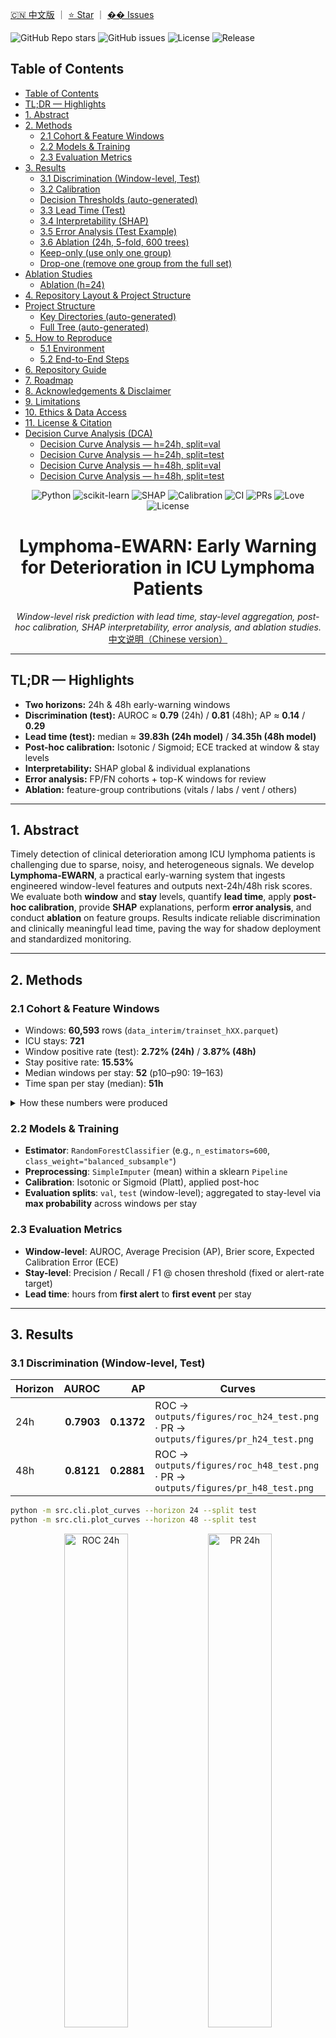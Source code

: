 <!-- BADGES_START -->

[🇨🇳 中文版](README.zh-CN.md) ｜ [⭐ Star](https://github.com/jia-ning-tech/lymphoma-ewarn/stargazers) ｜ [�� Issues](https://github.com/jia-ning-tech/lymphoma-ewarn/issues)

![GitHub Repo stars](https://img.shields.io/github/stars/jia-ning-tech/lymphoma-ewarn?style=flat)
![GitHub issues](https://img.shields.io/github/issues/jia-ning-tech/lymphoma-ewarn?style=flat)
![License](https://img.shields.io/badge/License-MIT-green.svg)
![Release](https://img.shields.io/github/v/release/jia-ning-tech/lymphoma-ewarn?display_name=tag&sort=semver)

<!-- BADGES_END -->

<!-- TOC_START -->

## Table of Contents

- [Table of Contents](#table-of-contents)
- [TL;DR — Highlights](#tldr-highlights)
- [1. Abstract](#1-abstract)
- [2. Methods](#2-methods)
  - [2.1 Cohort & Feature Windows](#21-cohort-feature-windows)
  - [2.2 Models & Training](#22-models-training)
  - [2.3 Evaluation Metrics](#23-evaluation-metrics)
- [3. Results](#3-results)
  - [3.1 Discrimination (Window-level, Test)](#31-discrimination-window-level-test)
  - [3.2 Calibration](#32-calibration)
  - [Decision Thresholds (auto-generated)](#decision-thresholds-auto-generated)
  - [3.3 Lead Time (Test)](#33-lead-time-test)
  - [3.4 Interpretability (SHAP)](#34-interpretability-shap)
  - [3.5 Error Analysis (Test Example)](#35-error-analysis-test-example)
  - [3.6 Ablation (24h, 5-fold, 600 trees)](#36-ablation-24h-5-fold-600-trees)
  - [Keep-only (use only one group)](#keep-only-use-only-one-group)
  - [Drop-one (remove one group from the full set)](#drop-one-remove-one-group-from-the-full-set)
- [Ablation Studies](#ablation-studies)
  - [Ablation (h=24)](#ablation-h24)
- [4. Repository Layout & Project Structure](#4-repository-layout-project-structure)
- [Project Structure](#project-structure)
  - [Key Directories (auto-generated)](#key-directories-auto-generated)
  - [Full Tree (auto-generated)](#full-tree-auto-generated)
- [5. How to Reproduce](#5-how-to-reproduce)
  - [5.1 Environment](#51-environment)
  - [5.2 End-to-End Steps](#52-end-to-end-steps)
- [6. Repository Guide](#6-repository-guide)
- [7. Roadmap](#7-roadmap)
- [8. Acknowledgements & Disclaimer](#8-acknowledgements-disclaimer)
- [9. Limitations](#9-limitations)
- [10. Ethics & Data Access](#10-ethics-data-access)
- [11. License & Citation](#11-license-citation)
- [Decision Curve Analysis (DCA)](#decision-curve-analysis-dca)
  - [Decision Curve Analysis — h=24h, split=val](#decision-curve-analysis-h24h-splitval)
  - [Decision Curve Analysis — h=24h, split=test](#decision-curve-analysis-h24h-splittest)
  - [Decision Curve Analysis — h=48h, split=val](#decision-curve-analysis-h48h-splitval)
  - [Decision Curve Analysis — h=48h, split=test](#decision-curve-analysis-h48h-splittest)

<!-- TOC_END -->
<!-- Badges / Shields -->

<p align="center">
  <img alt="Python" src="https://img.shields.io/badge/Python-3.10%2B-blue?logo=python" />
  <img alt="scikit-learn" src="https://img.shields.io/badge/scikit--learn-1.x-ff9900?logo=scikitlearn&logoColor=white" />
  <img alt="SHAP" src="https://img.shields.io/badge/Explainability-SHAP-8A2BE2" />
  <img alt="Calibration" src="https://img.shields.io/badge/Calibration-Isotonic%20%7C%20Sigmoid-2aa198" />
  <img alt="CI" src="https://img.shields.io/badge/Status-Research%20Prototype-lightgrey" />
  <img alt="PRs" src="https://img.shields.io/badge/PRs-welcome-brightgreen" />
  <img alt="Love" src="https://img.shields.io/badge/Made%20with-%E2%9D%A4%EF%B8%8F-red" />
  <img alt="License" src="https://img.shields.io/badge/License-MIT-informational" />
</p>

<h1 align="center">Lymphoma-EWARN: Early Warning for Deterioration in ICU Lymphoma Patients</h1>

<p align="center">
  <em>Window-level risk prediction with lead time, stay-level aggregation, post-hoc calibration, SHAP interpretability, error analysis, and ablation studies.</em><br/>
  <a href="README.zh-CN.md">中文说明（Chinese version）</a>
</p>

---

## TL;DR — Highlights

* **Two horizons:** 24h & 48h early-warning windows
* **Discrimination (test):** AUROC ≈ **0.79** (24h) / **0.81** (48h); AP ≈ **0.14** / **0.29**
* **Lead time (test):** median ≈ **39.83h (24h model)** / **34.35h (48h model)**
* **Post-hoc calibration:** Isotonic / Sigmoid; ECE tracked at window & stay levels
* **Interpretability:** SHAP global & individual explanations
* **Error analysis:** FP/FN cohorts + top-K windows for review
* **Ablation:** feature-group contributions (vitals / labs / vent / others)

---

## 1. Abstract

Timely detection of clinical deterioration among ICU lymphoma patients is challenging due to sparse, noisy, and heterogeneous signals. We develop **Lymphoma-EWARN**, a practical early-warning system that ingests engineered window-level features and outputs next-24h/48h risk scores. We evaluate both **window** and **stay** levels, quantify **lead time**, apply **post-hoc calibration**, provide **SHAP** explanations, perform **error analysis**, and conduct **ablation** on feature groups. Results indicate reliable discrimination and clinically meaningful lead time, paving the way for shadow deployment and standardized monitoring.

---

## 2. Methods

### 2.1 Cohort & Feature Windows

* Windows: **60,593** rows (`data_interim/trainset_hXX.parquet`)
* ICU stays: **721**
* Window positive rate (test): **2.72% (24h)** / **3.87% (48h)**
* Stay positive rate: **15.53%**
* Median windows per stay: **52** (p10–p90: 19–163)
* Time span per stay (median): **51h**

<details>
<summary>How these numbers were produced</summary>

```bash
python -m src.cli.cohort_stats --horizon 24
python -m src.cli.cohort_stats --horizon 48
# Outputs:
# outputs/reports/cohort_stats_h24_all.json
# outputs/reports/cohort_stats_h48_all.json
# outputs/reports/cohort_missingness_hXX_all.csv
# outputs/reports/cohort_numeric_summary_hXX_all.csv
```

</details>

### 2.2 Models & Training

* **Estimator**: `RandomForestClassifier` (e.g., `n_estimators=600`, `class_weight="balanced_subsample"`)
* **Preprocessing**: `SimpleImputer` (mean) within a sklearn `Pipeline`
* **Calibration**: Isotonic or Sigmoid (Platt), applied post-hoc
* **Evaluation splits**: `val`, `test` (window-level); aggregated to stay-level via **max probability** across windows per stay

### 2.3 Evaluation Metrics

* **Window-level**: AUROC, Average Precision (AP), Brier score, Expected Calibration Error (ECE)
* **Stay-level**: Precision / Recall / F1 @ chosen threshold (fixed or alert-rate target)
* **Lead time**: hours from **first alert** to **first event** per stay

---

## 3. Results

### 3.1 Discrimination (Window-level, Test)

| Horizon |      AUROC |         AP | Curves                                                                            |
| ------- | ---------: | ---------: | --------------------------------------------------------------------------------- |
| 24h     | **0.7903** | **0.1372** | ROC → `outputs/figures/roc_h24_test.png` · PR → `outputs/figures/pr_h24_test.png` |
| 48h     | **0.8121** | **0.2881** | ROC → `outputs/figures/roc_h48_test.png` · PR → `outputs/figures/pr_h48_test.png` |

```bash
python -m src.cli.plot_curves --horizon 24 --split test
python -m src.cli.plot_curves --horizon 48 --split test
```




<div align="center">
  <img src="docs/figures/roc_h24_test.png" alt="ROC 24h" width="45%"/>
  <img src="docs/figures/pr_h24_test.png"  alt="PR 24h"  width="45%"/><br/><br/>
  <img src="docs/figures/roc_h48_test.png" alt="ROC 48h" width="45%"/>
  <img src="docs/figures/pr_h48_test.png"  alt="PR 48h"  width="45%"/>
</div>


### 3.2 Calibration

**Window-level (test):**

| Horizon |      Brier |        ECE | Figures                                                                                                   |
| ------- | ---------: | ---------: | --------------------------------------------------------------------------------------------------------- |
| 24h     | **0.0497** | **0.0284** | `outputs/figures/calibration_h24_test_window.png`, `outputs/figures/calibration_hist_h24_test_window.png` |
| 48h     | **0.0747** | **0.0478** | `outputs/figures/calibration_h48_test_window.png`, `outputs/figures/calibration_hist_h48_test_window.png` |

**Stay-level (test):**

| Horizon |      Brier |        ECE | Notes             |
| ------- | ---------: | ---------: | ----------------- |
| 24h     | **0.1768** | **0.1506** | Max-prob per stay |
| 48h     | **0.1595** | **0.1350** | Max-prob per stay |

```bash
# Window-level
python -m src.cli.calibration_plot --horizon 24 --split test --bins 20 --strategy uniform
python -m src.cli.calibration_plot --horizon 48 --split test --bins 20 --strategy uniform
# Stay-level
python -m src.cli.calibration_plot --horizon 24 --split test --bins 20 --strategy uniform --stay_level
python -m src.cli.calibration_plot --horizon 48 --split test --bins 20 --strategy uniform --stay_level
```

<!-- THRESHOLDS_START -->

### Decision Thresholds (auto-generated)

| Horizon | Method   | Chosen Threshold | Source JSON |
|:-------:|:--------:|:----------------:|:------------|
| 24h | isotonic | **0.0577** | `outputs/reports/posthoc_calibration_h24_isotonic.json` |
| 24h | sigmoid | **0.0369** | `outputs/reports/posthoc_calibration_h24_sigmoid.json` |
| 48h | isotonic | **0.0544** | `outputs/reports/posthoc_calibration_h48_isotonic.json` |
| 48h | sigmoid | **0.0355** | `outputs/reports/posthoc_calibration_h48_sigmoid.json` |

<!-- THRESHOLDS_END -->






### 3.3 Lead Time (Test)

| Horizon |  n | Mean (h) | Median (h) |  P10 |  P25 |   P75 |   P90 |   Max |
| ------- | -: | -------: | ---------: | ---: | ---: | ----: | ----: | ----: |
| 48h     | 13 |    30.91 |      34.35 | 0.84 | 6.98 | 52.25 | 57.50 | 72.25 |
| 24h     |  9 |    34.81 |      39.83 | 0.51 | 2.00 | 54.50 | 61.05 | 72.25 |

```bash
python -m src.cli.leadtime_plot --horizon 48 --split test --threshold 0.24142504229084366
python -m src.cli.leadtime_plot --horizon 24 --split test --threshold 0.1205866239132141
# Figures:
# outputs/figures/leadtime_hist_hXX_test_thr*.png
# outputs/figures/leadtime_box_hXX_test_thr*.png
```

### 3.4 Interpretability (SHAP)

* Global: `outputs/figures/shap_global_beeswarm_h48_test.png`, `outputs/figures/shap_global_bar_h48_test.png`, CSV: `outputs/reports/shap_values_top_h48_test.csv`
* Individual top-K explanations are also exported (see CLI)

```bash
python -m src.cli.shap_explain --horizon 48 --split test --top_n 200 --top_k_individual 5
python -m src.cli.shap_explain --horizon 24 --split test --top_n 200 --top_k_individual 5
```



### 3.5 Error Analysis (Test Example)

* Threshold by 10% alert rate (48h, raw): chosen thr ≈ **0.0675**
* Stay-level @ thr=0.0675: **Precision=0.379**, **Recall=0.223**, **F1=0.281**
* Exports:

  * `outputs/reports/errors_fp_stay_h48_test_thr0.0675.parquet`
  * `outputs/reports/errors_fn_stay_h48_test_thr0.0675.parquet`
  * `outputs/reports/errors_fp_windows_top3_h48_test_thr0.0675.parquet`
  * `outputs/reports/errors_fn_windows_top3_h48_test_thr0.0675.parquet`

```bash
python -m src.cli.error_analysis --horizon 48 --split test --alert_rate 0.10
# or fix threshold
python -m src.cli.error_analysis --horizon 48 --split test --threshold 0.3346
# or use calibrated probs after:
python -m src.cli.posthoc_calibrate --horizon 48 --method isotonic --refit_threshold_rate 0.10
python -m src.cli.error_analysis --horizon 48 --split test --alert_rate 0.10 --calibrated isotonic
```

### 3.6 Ablation (24h, 5-fold, 600 trees)

* Baseline_all: AUROC ≈ **0.797 ± 0.023**; AP ≈ **0.130 ± 0.040**
* Drop vitals: AUROC ≈ **0.771 ± 0.028**; AP ≈ **0.070 ± 0.020**
* Ongoing: drop labs / vent / others …

```bash
python -m src.cli.ablation_study --horizon 24 --folds 5 --n_estimators 600 --mode both
```

We quantify the contribution of feature groups using both **drop-one** and **keep-only** settings (5-fold CV, 600 trees, horizon=24h). Full CSV: `outputs/reports/ablation_h24.csv`.

### Keep-only (use only one group)
| Group   | AUROC (mean ± sd) | AP (mean ± sd) |
|--------|--------------------:|---------------:|
| **Vitals (n=98)** | **0.6604 ± 0.0494** | **0.0602 ± 0.0197** |
| **Labs (n=112)**  | **0.6662 ± 0.0444** | **0.0488 ± 0.0091** |
| **Vent (n=14)**   | **0.7719 ± 0.0236** | **0.0686 ± 0.0156** |
| **Others (n=148)**| **0.4985 ± 0.0503** | **0.0296 ± 0.0076** |

**Observation.** Using ventilator-related features alone surprisingly yields a relatively strong signal (AUROC ~0.77), while vitals/labs alone are moderate and “others” alone are weak.

### Drop-one (remove one group from the full set)
Baseline (all features): **AUROC 0.7974 ± 0.0228**, **AP 0.1303 ± 0.0398** (n_features=372)

| Removed Group | n_features (kept) | AUROC (mean ± sd) | AP (mean ± sd) |
|--------------|-------------------:|-------------------:|---------------:|
| **Vitals**   | 274 | **0.7711 ± 0.0276** | **0.0696 ± 0.0197** |
| **Labs**     | 260 | **0.7646 ± 0.0274** | **0.1260 ± 0.0447** |
| **Others**   | 224 | **0.8021 ± 0.0262** | **0.1249 ± 0.0360** |

**Interpretation.** Dropping **vitals** or **labs** degrades AUROC the most overall, suggesting both groups carry substantial signal when combined with others. Removing **others** barely hurts AUROC and may slightly fluctuate around baseline, implying their marginal utility is limited in this cohort and setup.

> Reproduce:
> ```bash
> python -m src.cli.ablation_study --horizon 24 --folds 5 --n_estimators 600 --mode both
> # Summary CSV → outputs/reports/ablation_h24.csv
> ```

---

<!-- ABLATION:START -->
## Ablation Studies

This section unifies **keep-only** and **drop-one** ablation; all points are 5-fold CV **mean ± std**.

### Ablation (h=24)

| Setting | Group | #Features | AUROC(mean±std) | AP(mean±std) |
|---|---:|---:|---:|---:|
| baseline_all | - | 372 | 0.7974 ± 0.0228 | 0.1303 ± 0.0398 |
| drop-one | labs | 260 | 0.7646 ± 0.0274 | 0.1260 ± 0.0447 |
| drop-one | others | 224 | 0.8021 ± 0.0262 | 0.1249 ± 0.0360 |
| drop-one | vent | 358 | 0.7225 ± 0.0465 | 0.0773 ± 0.0148 |
| drop-one | vitals | 274 | 0.7711 ± 0.0276 | 0.0696 ± 0.0197 |
| keep-only | labs | 112 | 0.6662 ± 0.0444 | 0.0488 ± 0.0091 |
| keep-only | others | 148 | 0.4985 ± 0.0503 | 0.0296 ± 0.0076 |
| keep-only | vent | 14 | 0.7719 ± 0.0236 | 0.0686 ± 0.0156 |
| keep-only | vitals | 98 | 0.6604 ± 0.0494 | 0.0602 ± 0.0197 |

<!-- ABLATION:END -->

---

## 4. Repository Layout & Project Structure

> The section below is **auto-generated** by the Makefile and can be refreshed with `make structure && make inject-structure`.
> The block is injected between anchors — please do not edit it by hand.

<!-- PROJECT_STRUCTURE:START -->
## Project Structure

### Key Directories (auto-generated)

| Path | Description | Exists | #Files |
|---|---|:---:|---:|
| `data_interim` | Intermediate/engineered feature tables for modeling. | yes | 13 |
| `data_raw` | Original/raw data (not tracked). | yes | 1 |
| `notebooks` | Exploratory notebooks (optional). | yes | 2 |
| `outputs` | Auto-generated artifacts. | yes | 158 |
| `outputs/figures` | Figures (ROC/PR, calibration, SHAP, lead-time, etc.). | yes | 31 |
| `outputs/models` | Trained model bundles (.joblib). | yes | 5 |
| `outputs/preds` | Inference & validation predictions (.parquet). | yes | 18 |
| `outputs/release` | Model release package for monitoring. | yes | 3 |
| `outputs/reports` | Metrics/tables used in paper & README (CSV/JSON/Parquet). | yes | 65 |
| `scripts` | Utility scripts (optional). | yes | 2 |
| `src` | Source code. | yes | 107 |
| `src/cli` | Command-line tools for training, evaluation, plots, release. | yes | 58 |

### Full Tree (auto-generated)

```text
├── conf/
│   ├── config.yaml
│   ├── dictionaries.yaml
│   └── schema_features.yaml
├── data_features/
│   └── .gitkeep
├── data_interim/
│   ├── .gitkeep
│   ├── cohort.parquet
│   ├── events_first.csv
│   ├── features_24h.parquet
│   ├── features_6h.parquet
│   ├── features_all.parquet
│   ├── labels_all.parquet
│   ├── labels_h24.parquet
│   ├── labels_h48.parquet
│   ├── trainset_h24.parquet
│   ├── trainset_h48.parquet
│   ├── ts_labs.parquet
│   └── ts_vitals.parquet
├── data_raw/
│   ├── hosp/
│   │   ├── admissions.csv
│   │   ├── d_hcpcs.csv
│   │   ├── d_icd_diagnoses.csv
│   │   ├── d_icd_procedures.csv
│   │   ├── d_labitems.csv
│   │   ├── diagnoses_icd.csv
│   │   ├── drgcodes.csv
│   │   ├── emar.csv
│   │   ├── emar_detail.csv
│   │   ├── hcpcsevents.csv
│   │   ├── labevents.csv
│   │   ├── microbiologyevents.csv
│   │   ├── omr.csv
│   │   ├── patients.csv
│   │   ├── pharmacy.csv
│   │   ├── poe.csv
│   │   ├── poe_detail.csv
│   │   ├── prescriptions.csv
│   │   ├── procedures_icd.csv
│   │   ├── provider.csv
│   │   ├── services.csv
│   │   └── transfers.csv
│   ├── icu/
│   │   ├── caregiver.csv
│   │   ├── chartevents.csv
│   │   ├── d_items.csv
│   │   ├── datetimeevents.csv
│   │   ├── icustays.csv
│   │   ├── ingredientevents.csv
│   │   ├── inputevents.csv
│   │   ├── outputevents.csv
│   │   └── procedureevents.csv
│   └── README.md
├── env/
│   ├── conda.yml
│   └── requirements.txt
├── notebooks/
│   ├── 01_qc_glance.ipynb
│   └── 02_figures_for_paper.ipynb
├── outputs/
│   ├── alerts/
│   │   ├── smoke_h48_stay.csv
│   │   ├── smoke_h48_stay.parquet
│   │   └── smoke_h48_window.parquet
│   ├── artifacts/
│   │   ├── .gitkeep
│   │   ├── debug_chartevents_head.csv
│   │   ├── debug_chartevents_itemid.csv
│   │   ├── debug_chartevents_stay.csv
│   │   ├── debug_chartevents_stay_itemid_window.csv
│   │   ├── debug_labevents_hadm.csv
│   │   ├── debug_labevents_hadm_itemid_window.csv
│   │   ├── debug_labevents_head.csv
│   │   ├── debug_labevents_itemid.csv
│   │   └── event_itemids.json
│   ├── docs/
│   │   └── model_card.md
│   ├── figures/
│   │   ├── .gitkeep
│   │   ├── calibration_h24_test_stay.png
│   │   ├── calibration_h24_test_window.png
│   │   ├── calibration_h48_test_stay.png
│   │   ├── calibration_h48_test_window.png
│   │   ├── calibration_hist_h24_test_stay.png
│   │   ├── calibration_hist_h24_test_window.png
│   │   ├── calibration_hist_h48_test_stay.png
│   │   ├── calibration_hist_h48_test_window.png
│   │   ├── leadtime_box_h24_test_thr0.1206.png
│   │   ├── leadtime_box_h48_test_thr0.2414.png
│   │   ├── leadtime_hist_h24_test_thr0.1206.png
│   │   ├── leadtime_hist_h48_test_thr0.2414.png
│   │   ├── pr_h24_test.png
│   │   ├── pr_h48_test.png
│   │   ├── roc_h24_test.png
│   │   ├── roc_h48_test.png
│   │   ├── shap_global_bar_h24_test.png
│   │   ├── shap_global_bar_h48_test.png
│   │   ├── shap_global_beeswarm_h24_test.png
│   │   ├── shap_global_beeswarm_h48_test.png
│   │   ├── shap_waterfall_h24_test_rank1.png
│   │   ├── shap_waterfall_h24_test_rank2.png
│   │   ├── shap_waterfall_h24_test_rank3.png
│   │   ├── shap_waterfall_h24_test_rank4.png
│   │   ├── shap_waterfall_h24_test_rank5.png
│   │   ├── shap_waterfall_h48_test_rank1.png
│   │   ├── shap_waterfall_h48_test_rank2.png
│   │   ├── shap_waterfall_h48_test_rank3.png
│   │   ├── shap_waterfall_h48_test_rank4.png
│   │   └── shap_waterfall_h48_test_rank5.png
│   ├── logs/
│   │   ├── cli.build_cohort.log
│   │   ├── cli.events_labels.log
│   │   ├── cohort.log
│   │   ├── debug.extract.log
│   │   ├── demo.log
│   │   ├── events.detect.log
│   │   ├── events.dicts.log
│   │   ├── features.extract.log
│   │   ├── labeling.log
│   │   ├── lymphoma-ewarn.log
│   │   ├── quicktest.log
│   │   ├── readers.selftest.log
│   │   ├── timeidx.selftest.log
│   │   ├── to_parquet.log
│   │   └── to_parquet.selftest.log
│   ├── metrics/
│   │   └── .gitkeep
│   ├── models/
│   │   ├── .gitkeep
│   │   ├── baseline_h24.joblib
│   │   ├── baseline_h48.joblib
│   │   ├── grouped_tvt_h24.joblib
│   │   └── grouped_tvt_h48.joblib
│   ├── preds/
│   │   ├── baseline_h24_test_preds.csv
│   │   ├── baseline_h48_test_preds.csv
│   │   ├── infer_h24.parquet
│   │   ├── infer_h48.parquet
│   │   ├── preds_h24_test.parquet
│   │   ├── preds_h24_test_cal_isotonic.parquet
│   │   ├── preds_h24_test_cal_sigmoid.parquet
│   │   ├── preds_h24_train.parquet
│   │   ├── preds_h24_val.parquet
│   │   ├── preds_h24_val_cal_isotonic.parquet
│   │   ├── preds_h24_val_cal_sigmoid.parquet
│   │   ├── preds_h48_test.parquet
│   │   ├── preds_h48_test_cal_isotonic.parquet
│   │   ├── preds_h48_test_cal_sigmoid.parquet
│   │   ├── preds_h48_train.parquet
│   │   ├── preds_h48_val.parquet
│   │   ├── preds_h48_val_cal_isotonic.parquet
│   │   └── preds_h48_val_cal_sigmoid.parquet
│   ├── release/
│   │   └── h48_v0.1/
│   │       ├── config.json
│   │       ├── model.joblib
│   │       └── release.json
│   ├── reports/
│   │   ├── ablation_h24.csv
│   │   ├── alert_table_h24.csv
│   │   ├── alert_table_h48.csv
│   │   ├── baseline_h24.json
│   │   ├── baseline_h48.json
│   │   ├── calibration_points_h24_test_stay.csv
│   │   ├── calibration_points_h24_test_window.csv
│   │   ├── calibration_points_h48_test_stay.csv
│   │   ├── calibration_points_h48_test_window.csv
│   │   ├── calibration_summary_h24_test_stay.json
│   │   ├── calibration_summary_h24_test_window.json
│   │   ├── calibration_summary_h48_test_stay.json
│   │   ├── calibration_summary_h48_test_window.json
│   │   ├── cohort_missingness_h24_all.csv
│   │   ├── cohort_missingness_h48_all.csv
│   │   ├── cohort_numeric_summary_h24_all.csv
│   │   ├── cohort_numeric_summary_h48_all.csv
│   │   ├── cohort_stats_h24_all.json
│   │   ├── cohort_stats_h48_all.json
│   │   ├── error_summary_h48_test_thr0.0675.json
│   │   ├── error_summary_h48_test_thr0.3346.json
│   │   ├── errors_fn_stay_h48_test_thr0.0675.parquet
│   │   ├── errors_fn_stay_h48_test_thr0.3346.parquet
│   │   ├── errors_fn_windows_top3_h48_test_thr0.0675.parquet
│   │   ├── errors_fn_windows_top3_h48_test_thr0.3346.parquet
│   │   ├── errors_fp_stay_h48_test_thr0.0675.parquet
│   │   ├── errors_fp_stay_h48_test_thr0.3346.parquet
│   │   ├── errors_fp_windows_top3_h48_test_thr0.0675.parquet
│   │   ├── errors_fp_windows_top3_h48_test_thr0.3346.parquet
│   │   ├── errors_tn_stay_h48_test_thr0.0675.parquet
│   │   ├── errors_tn_stay_h48_test_thr0.3346.parquet
│   │   ├── errors_tp_stay_h48_test_thr0.0675.parquet
│   │   ├── errors_tp_stay_h48_test_thr0.3346.parquet
│   │   ├── feature_importance_h24.csv
│   │   ├── feature_importance_h48.csv
│   │   ├── infer_h24_summary.json
│   │   ├── infer_h48_summary.json
│   │   ├── leadtime_details_h24_test_thr0.1206.parquet
│   │   ├── leadtime_details_h48_test_thr0.2414.parquet
│   │   ├── leadtime_h24_test_thr0.1206.csv
│   │   ├── leadtime_h48_test_thr0.2414.csv
│   │   ├── posthoc_calibration_h24_isotonic.json
│   │   ├── posthoc_calibration_h24_sigmoid.json
│   │   ├── posthoc_calibration_h48_isotonic.json
│   │   ├── posthoc_calibration_h48_sigmoid.json
│   │   ├── pr_points_h24_test.csv
│   │   ├── pr_points_h48_test.csv
│   │   ├── report_h24_test.json
│   │   ├── report_h24_train.json
│   │   ├── report_h24_val.json
│   │   ├── report_h48_test.json
│   │   ├── report_h48_train.json
│   │   ├── report_h48_val.json
│   │   ├── roc_points_h24_test.csv
│   │   ├── roc_points_h48_test.csv
│   │   ├── shap_values_top_h24_test.csv
│   │   ├── shap_values_top_h48_test.csv
│   │   ├── stay_level_h24_thr0.0067.parquet
│   │   ├── stay_level_h24_thr0.5000.parquet
│   │   ├── stay_level_h48_thr0.0100.parquet
│   │   ├── stay_level_h48_thr0.5000.parquet
│   │   ├── summary_h24.json
│   │   ├── summary_h48.json
│   │   ├── thr_sweep_h24_test.csv
│   │   └── thr_sweep_h48_test.csv
│   ├── tables/
│   │   └── .gitkeep
│   └── weekly/
│       ├── wk_h48_leadtime.parquet
│       ├── wk_h48_leadtime_stats.json
│       ├── wk_h48_stay.parquet
│       ├── wk_h48_stay_metrics.json
│       └── wk_h48_window_metrics.json
├── reports/
│   └── summary_report.md
├── scripts/
│   ├── gen_structure.py
│   └── inject_structure.py
├── src/
│   ├── cli/
│   │   ├── __init__.py
│   │   ├── ablation_study.py
│   │   ├── aggregate_by_stay.py
│   │   ├── build_cohort.py
│   │   ├── build_events_labels.py
│   │   ├── build_features.py
│   │   ├── calibration_plot.py
│   │   ├── cohort_stats.py
│   │   ├── cv_grouped.py
│   │   ├── debug_extract_sample.py
│   │   ├── deploy_batch.py
│   │   ├── error_analysis.py
│   │   ├── evaluate_all.py
│   │   ├── feature_importance.py
│   │   ├── finalize_release.py
│   │   ├── hparam_sweep.py
│   │   ├── infer_and_eval.py
│   │   ├── lead_time.py
│   │   ├── leadtime_plot.py
│   │   ├── make_splits.py
│   │   ├── make_threshold_profiles.py
│   │   ├── mk_readme.py
│   │   ├── plot_curves.py
│   │   ├── posthoc_calibrate.py
│   │   ├── shap_explain.py
│   │   ├── threshold_sweep.py
│   │   ├── train_24h.py
│   │   ├── train_48h.py
│   │   ├── train_baseline.py
│   │   ├── train_val_test.py
│   │   └── weekly_monitor.py
│   ├── cohort/
│   │   └── build_cohort.py
│   ├── datasets/
│   │   └── assemble_training.py
│   ├── eval/
│   │   ├── calibration.py
│   │   ├── dca.py
│   │   ├── metrics.py
│   │   └── report.py
│   ├── events/
│   │   ├── detect_events.py
│   │   └── dictionaries.py
│   ├── features/
│   │   ├── aggregate_windows.py
│   │   ├── build_feature_table.py
│   │   ├── derive_interventions.py
│   │   ├── extract_labs.py
│   │   ├── extract_outputs.py
│   │   ├── extract_vitals.py
│   │   ├── extract_vitals_labs.py
│   │   ├── extract_vitals_labs.py.bak
│   │   ├── extract_vitals_labs.py.bak2
│   │   ├── extract_vitals_labs.py.bak3
│   │   ├── extract_vitals_labs.py.bak_pandas
│   │   └── windows.py
│   ├── io/
│   │   ├── readers.py
│   │   ├── schema_check.py
│   │   └── to_parquet.py
│   ├── labeling/
│   │   └── make_labels.py
│   ├── modeling/
│   │   ├── calibrate.py
│   │   ├── models_gbm.py
│   │   ├── shap_tools.py
│   │   └── train.py
│   ├── models/
│   │   └── baseline.py
│   ├── split/
│   │   └── make_splits.py
│   ├── utils/
│   │   ├── log.py
│   │   ├── parallel.py
│   │   └── timeidx.py
│   ├── __init__.py
│   └── config.py
├── tests/
│   ├── test_event_rules.py
│   ├── test_time_leak.py
│   └── test_windows.py
├── Makefile
├── Makefile.bak.1761379016
└── README.md
```
<!-- PROJECT_STRUCTURE:END -->

---

## 5. How to Reproduce

### 5.1 Environment

```bash
# Example
conda create -n ewarn python=3.10 -y
conda activate ewarn
pip install -r requirements.txt
```

### 5.2 End-to-End Steps

```bash
# Curves
python -m src.cli.plot_curves --horizon 24 --split test
python -m src.cli.plot_curves --horizon 48 --split test

# Calibration (window & stay)
python -m src.cli.calibration_plot --horizon 24 --split test --bins 20 --strategy uniform
python -m src.cli.calibration_plot --horizon 48 --split test --bins 20 --strategy uniform
python -m src.cli.calibration_plot --horizon 24 --split test --bins 20 --strategy uniform --stay_level
python -m src.cli.calibration_plot --horizon 48 --split test --bins 20 --strategy uniform --stay_level

# Lead-time
python -m src.cli.leadtime_plot --horizon 48 --split test --threshold 0.24142504229084366
python -m src.cli.leadtime_plot --horizon 24 --split test --threshold 0.1205866239132141

# Interpretability
python -m src.cli.shap_explain --horizon 48 --split test --top_n 200 --top_k_individual 5
python -m src.cli.shap_explain --horizon 24 --split test --top_n 200 --top_k_individual 5

# Post-hoc calibration & error analysis
python -m src.cli.posthoc_calibrate --horizon 24 --method isotonic --refit_threshold_rate 0.10
python -m src.cli.error_analysis --horizon 24 --split test --alert_rate 0.10 --calibrated isotonic

# Cohort stats
python -m src.cli.cohort_stats --horizon 24
python -m src.cli.cohort_stats --horizon 48
```

---

## 6. Repository Guide

* `src/` — source code
* `src/cli/` — command-line interfaces for training, evaluation, plots, release bundle
* `data_raw/` — original data (not tracked)
* `data_interim/` — engineered features and intermediate artifacts
* `outputs/` — auto-generated results

  * `outputs/models/` — trained model bundles (`.joblib`)
  * `outputs/preds/` — predictions (`.parquet`)
  * `outputs/reports/` — metrics/tables for paper & README
  * `outputs/figures/` — ROC/PR, calibration, SHAP, lead-time, etc.
  * `outputs/release/` — packaged artifacts for deployment/monitoring
* `notebooks/` — exploratory analyses (optional)
* `scripts/` — utilities (optional)

> For a fresh snapshot of the full tree, use the Makefile helpers to generate and inject the structure section.

---

## 7. Roadmap

* ✅ Curves, calibration, lead-time, SHAP, error tables
* ✅ Ablation with progress bars & ETA
* ⏳ Shadow run & standardized monitoring
* ⏳ Paper polishing and auto-syncing figures/tables
* ⏳ Multi-center generalization & fairness diagnostics

---

## 8. Acknowledgements & Disclaimer

We are grateful to our clinical collaborators and the open-source community (scikit-learn, SHAP). This repository is intended for **research use** only. Any clinical deployment requires rigorous validation, governance, and oversight.

> *With humility:* we see this as a starting point—not an endpoint—towards transparent, reliable early-warning tools that can one day assist clinicians and benefit patients.

> We know there is still much to improve. If you notice issues or have ideas, we sincerely welcome discussions and pull requests. Thank you for your patience and feedback. 🙏

---
## 9. Limitations

* Single-center cohort with lymphoma patients; generalizability to other centers/populations remains to be validated.
* Retrospective labeling and windowing may introduce time-alignment biases.
* Class imbalance is substantial; alert-rate–based thresholding can still yield non-trivial false alarms at stay level.
* We only explored RandomForest in depth; stronger gradient-boosting or temporal models (e.g., XGBoost, LightGBM, RNN/Transformer) may further improve performance.

## 10. Ethics & Data Access

This work uses MIMIC-style ICU data under the corresponding data use agreement. Access requires credentialed researchers to complete the dataset’s required training and approval process. **We do not redistribute raw patient data.** All experiments in this repo operate on derived, de-identified tables generated locally. For any clinical deployment, institutional review, safety assessments, and governance are mandatory.

---

## 11. License & Citation

**License.** Released under the MIT License (see `LICENSE`).

**Citation.** If you use this repository, please cite:

```bibtex
@misc{lymphoma_ewarn_2025,
  title        = {Lymphoma-EWARN: Early Warning for Clinical Deterioration in ICU Lymphoma Patients},
  author       = {Jia-Ning Tech and collaborators},
  year         = {2025},
  publisher    = {GitHub},
  howpublished = {\url{https://github.com/jia-ning-tech/lymphoma-ewarn}}
}

```
---

**Language:** [English](README.md) | [中文](README.zh-CN.md)

---




<!-- DCA_START -->

### Decision Curve Analysis (h=24h, split=test)

![DCA (raw probability)](outputs/figures/dca_h24_test.png)

![DCA (calibrated: isotonic)](outputs/figures/dca_h24_test_cal_isotonic.png)

![DCA (calibrated: sigmoid)](outputs/figures/dca_h24_test_cal_sigmoid.png)


### Decision Curve Analysis (h=48h, split=test)

![DCA (raw probability)](outputs/figures/dca_h48_test.png)

![DCA (calibrated: isotonic)](outputs/figures/dca_h48_test_cal_isotonic.png)

![DCA (calibrated: sigmoid)](outputs/figures/dca_h48_test_cal_sigmoid.png)

<!-- DCA_END -->
